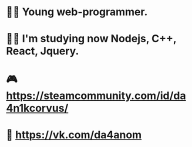 # 👨‍💻 Young web-programmer.
# 👨‍🎓 I'm studying now Nodejs, C++, React, Jquery.
# 🎮 https://steamcommunity.com/id/da4n1kcorvus/
# 💜 https://vk.com/da4anom
